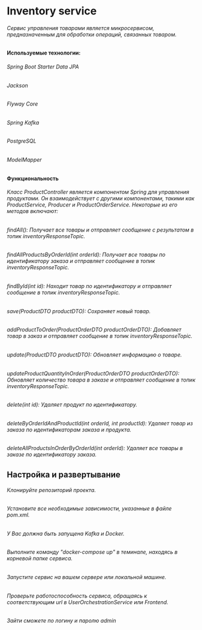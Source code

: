 # Inventory service
###### Сервис управления товарами является микросервисом, предназначенным для обработки операций, связанных товаром. 
#### Используемые технологии:

###### Spring Boot Starter Data JPA
###### Jackson
###### Flyway Core
###### Spring Kafka
###### PostgreSQL
###### ModelMapper

#### Функциональность

###### Класс ProductController является компонентом Spring для управления продуктами. Он взаимодействует с другими компонентами, такими как ProductService, Producer и ProductOrderService. Некоторые из его методов включают:

###### findAll(): Получает все товары и отправляет сообщение с результатом в топик inventoryResponseTopic.
###### findAllProductsByOrderId(int orderId): Получает все товары по идентификатору заказа и отправляет сообщение в топик inventoryResponseTopic.
###### findById(int id): Находит товар по идентификатору и отправляет сообщение в топик inventoryResponseTopic.
###### save(ProductDTO productDTO): Сохраняет новый товар.
###### addProductToOrder(ProductOrderDTO productOrderDTO): Добавляет товар в заказ и отправляет сообщение в топик inventoryResponseTopic.
###### update(ProductDTO productDTO): Обновляет информацию о товаре.
###### updateProductQuantityInOrder(ProductOrderDTO productOrderDTO): Обновляет количество товара в заказе и отправляет сообщение в топик inventoryResponseTopic.
###### delete(int id): Удаляет продукт по идентификатору.
###### deleteByOrderIdAndProductId(int orderId, int productId): Удаляет товар из заказа по идентификаторам заказа и продукта.
###### deleteAllProductsInOrderByOrderId(int orderId): Удаляет все товары в заказе по идентификатору заказа.

## Настройка и развертывание

###### Клонируйте репозиторий проекта.
###### Установите все необходимые зависимости, указанные в файле pom.xml.
###### У Вас должна быть запущена Kafka и Docker.
###### Выполните команду "docker-compose up" в теминале, находясь в корневой папке сервиса.
###### Запустите сервис на вашем сервере или локальной машине.
###### Проверьте работоспособность сервиса, обращаясь к соответствующим url в UserOrchestrationService или Frontend.
###### Зайти сможете по логину и паролю admin